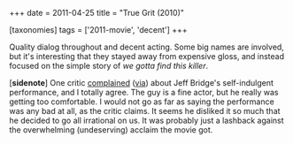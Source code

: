 +++
date = 2011-04-25
title = "True Grit (2010)"

[taxonomies]
tags = ['2011-movie', 'decent']
+++

Quality dialog throughout and decent acting. Some big names are
involved, but it\'s interesting that they stayed away from expensive
gloss, and instead focused on the simple story of *we gotta find this
killer*.

\[**sidenote**\] One critic [complained] ([via]) about Jeff Bridge\'s
self-indulgent performance, and I totally agree. The guy is a fine
actor, but he really was getting too comfortable. I would not go as far
as saying the performance was any bad at all, as the critic claims. It
seems he disliked it so much that he decided to go all irrational on us.
It was probably just a lashback against the overwhelming (undeserving)
acclaim the movie got.

  [complained]: http://www.observer.com/2010/culture/year-end-roundup-what-see-and-skip-ball-drops?page=1
  [via]: http://en.wikipedia.org/wiki/True_Grit_(2010_film)
